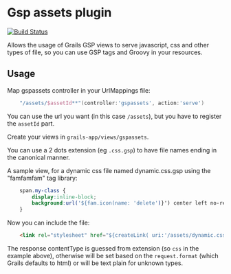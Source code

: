 Gsp assets plugin
=================

[![Build Status](https://secure.travis-ci.org/enr/grails-gspassets.png?branch=master)](http://travis-ci.org/enr/grails-gspassets)

Allows the usage of Grails GSP views to serve javascript, css and other types of file, so you can use GSP tags and Groovy in your resources.


Usage
-----

Map gspassets controller in your UrlMappings file:

```groovy
    "/assets/$assetId**"(controller:'gspassets', action:'serve')
```

You can use the url you want (in this case `/assets`), but you have to register the `assetId` part.

Create your views in `grails-app/views/gspassets`.

You can use a 2 dots extension (eg `.css.gsp`) to have file names ending in the canonical manner.

A sample view, for a dynamic css file named dynamic.css.gsp using the "famfamfam" tag library:

```css
    span.my-class {
        display:inline-block;
        background:url('${fam.icon(name: 'delete')}') center left no-repeat;
    }
```

Now you can include the file:

```html
    <link rel="stylesheet" href="${createLink( uri:'/assets/dynamic.css' )}"/>
```

The response contentType is guessed from extension (so `css` in the example above), otherwise will be set based on the `request.format` (which Grails defaults to html) or will be text plain for unknown types.
